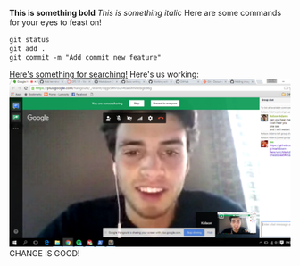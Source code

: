 **This is something bold**
*This is something italic*
Here are some commands for your eyes to feast on!
```
git status
git add .
git commit -m "Add commit new feature"
```
[Here's something for searching!](http://google.com/)
Here's us working:
![working hard, or hardly working??](\Capture1.PNG)
CHANGE IS GOOD!